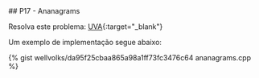  <div id="ananagrams">
 
 </div>
## P17 - Ananagrams

Resolva este problema:
[UVA][uva92]{:target="_blank"}


Um exemplo de implementação segue abaixo:

{% gist wellvolks/da95f25cbaa865a98a1ff73fc3476c64 ananagrams.cpp %}

[uva92]:	https://uva.onlinejudge.org/index.php?option=onlinejudge&page=show_problem&problem=92

